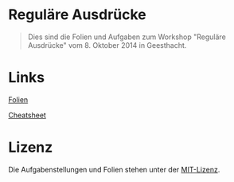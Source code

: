# Reguläre Ausdrücke

> Dies sind die Folien und Aufgaben zum Workshop "Reguläre Ausdrücke" vom 8. Oktober 2014 in Geesthacht.

# Links

[Folien](http://konstantinkobs.github.io/RegEx)

[Cheatsheet](http://konstantinkobs.github.io/RegEx/Cheatsheet.pdf)

# Lizenz

Die Aufgabenstellungen und Folien stehen unter der [MIT-Lizenz](http://de.wikipedia.org/wiki/MIT-Lizenz).